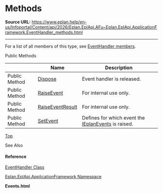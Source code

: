 # Methods

**Source URL:** https://www.eplan.help/en-us/Infoportal/Content/api/2026/Eplan.EplApi.AFu~Eplan.EplApi.ApplicationFramework.EventHandler_methods.html

---

For a list of all members of this type, see [EventHandler members](Eplan.EplApi.AFu~Eplan.EplApi.ApplicationFramework.EventHandler_members.html).

Public Methods

|  | Name | Description |
| --- | --- | --- |
| Public Method | [Dispose](Eplan.EplApi.AFu~Eplan.EplApi.ApplicationFramework.EventHandler~Dispose().html) | Event handler is released. |
| Public Method | [RaiseEvent](Eplan.EplApi.AFu~Eplan.EplApi.ApplicationFramework.EventHandler~RaiseEvent.html) | For internal use only. |
| Public Method | [RaiseEventResult](Eplan.EplApi.AFu~Eplan.EplApi.ApplicationFramework.EventHandler~RaiseEventResult.html) | For internal use only. |
| Public Method | [SetEvent](Eplan.EplApi.AFu~Eplan.EplApi.ApplicationFramework.EventHandler~SetEvent.html) | Defines for which event the [IEplanEvents](Eplan.EplApi.AFu~Eplan.EplApi.ApplicationFramework.IEplanEvents.html) is raised. |

[Top](#top)

See Also

#### Reference

[EventHandler Class](Eplan.EplApi.AFu~Eplan.EplApi.ApplicationFramework.EventHandler.html)
  
[Eplan.EplApi.ApplicationFramework Namespace](Eplan.EplApi.AFu~Eplan.EplApi.ApplicationFramework_namespace.html)
  
**Events.html**
